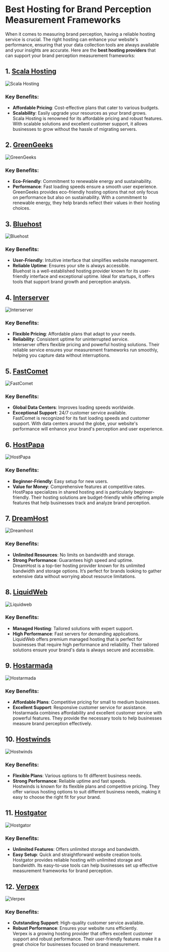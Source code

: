 # Best Hosting for Brand Perception Measurement Frameworks

When it comes to measuring brand perception, having a reliable hosting service is crucial. The right hosting can enhance your website's performance, ensuring that your data collection tools are always available and your insights are accurate. Here are the **best hosting providers** that can support your brand perception measurement frameworks:

## 1. [Scala Hosting](https://snipitx.com/scala-jy) 
![Scala Hosting](https://i.imgur.com/uJ5JIK3.png "Scala Web Hosting")  
### Key Benefits:
- **Affordable Pricing**: Cost-effective plans that cater to various budgets.
- **Scalability**: Easily upgrade your resources as your brand grows.  
Scala Hosting is renowned for its affordable pricing and robust features. With scalable solutions and excellent customer support, it allows businesses to grow without the hassle of migrating servers.

## 2. [GreenGeeks](https://snipitx.com/greengeeks-jy)
![GreenGeeks](https://i.imgur.com/eEwuntu.jpg "GreenGeeks Hosting")  
### Key Benefits:
- **Eco-Friendly**: Commitment to renewable energy and sustainability.
- **Performance**: Fast loading speeds ensure a smooth user experience.  
GreenGeeks provides eco-friendly hosting options that not only focus on performance but also on sustainability. With a commitment to renewable energy, they help brands reflect their values in their hosting choices.

## 3. [Bluehost](https://snipitx.com/bluehost-jy)
![Bluehost](https://i.imgur.com/PasFF9E.jpeg "Bluehost Hosting")  
### Key Benefits:
- **User-Friendly**: Intuitive interface that simplifies website management.
- **Reliable Uptime**: Ensures your site is always accessible.  
Bluehost is a well-established hosting provider known for its user-friendly interface and exceptional uptime. Ideal for startups, it offers tools that support brand growth and perception analysis.

## 4. [Interserver](https://snipitx.com/interserver-jy)
![Interserver](https://i.imgur.com/OM5dOEW.jpeg "Interserver Hosting")  
### Key Benefits:
- **Flexible Pricing**: Affordable plans that adapt to your needs.
- **Reliability**: Consistent uptime for uninterrupted service.  
Interserver offers flexible pricing and powerful hosting solutions. Their reliable service ensures your measurement frameworks run smoothly, helping you capture data without interruptions.

## 5. [FastComet](https://snipitx.com/fastcomet-jy)
![FastComet](https://i.imgur.com/7qgXuWp.png "FastComet Hosting")  
### Key Benefits:
- **Global Data Centers**: Improves loading speeds worldwide.
- **Exceptional Support**: 24/7 customer service available.  
FastComet is recognized for its fast loading speeds and customer support. With data centers around the globe, your website's performance will enhance your brand's perception and user experience.

## 6. [HostPapa](https://snipitx.com/hostpapa-jy)
![HostPapa](https://i.imgur.com/ouDTkvl.jpeg "HostPapa Hosting")  
### Key Benefits:
- **Beginner-Friendly**: Easy setup for new users.
- **Value for Money**: Comprehensive features at competitive rates.  
HostPapa specializes in shared hosting and is particularly beginner-friendly. Their hosting solutions are budget-friendly while offering ample features that help businesses track and analyze brand perception.

## 7. [DreamHost](https://snipitx.com/dreamhost-jy)
![Dreamhost](https://i.imgur.com/rXIg8ip.jpeg "Dreamhost Hosting")  
### Key Benefits:
- **Unlimited Resources**: No limits on bandwidth and storage.
- **Strong Performance**: Guarantees high speed and uptime.  
DreamHost is a top-tier hosting provider known for its unlimited bandwidth and storage options. It’s perfect for brands looking to gather extensive data without worrying about resource limitations.

## 8. [LiquidWeb](https://snipitx.com/liquidweb-jy)
![Liquidweb](https://i.imgur.com/4IvT9SC.jpeg "Liquidweb Hosting")  
### Key Benefits:
- **Managed Hosting**: Tailored solutions with expert support.
- **High Performance**: Fast servers for demanding applications.  
LiquidWeb offers premium managed hosting that is perfect for businesses that require high performance and reliability. Their tailored solutions ensure your brand's data is always secure and accessible.

## 9. [Hostarmada](https://snipitx.com/hostarmada-jy)
![Hostarmada](https://i.imgur.com/KFbdf3o.jpeg "Hostarmada Hosting")  
### Key Benefits:
- **Affordable Plans**: Competitive pricing for small to medium businesses.
- **Excellent Support**: Responsive customer service for assistance.  
Hostarmada combines affordability and excellent customer service with powerful features. They provide the necessary tools to help businesses measure brand perception effectively.

## 10. [Hostwinds](https://snipitx.com/hostwinds-jy)
![Hostwinds](https://i.imgur.com/53aSNXx.jpeg "Hostwinds Hosting")  
### Key Benefits:
- **Flexible Plans**: Various options to fit different business needs.
- **Strong Performance**: Reliable uptime and fast speeds.  
Hostwinds is known for its flexible plans and competitive pricing. They offer various hosting options to suit different business needs, making it easy to choose the right fit for your brand.

## 11. [Hostgator](https://snipitx.com/hostgator-jy)
![Hostgator](https://i.imgur.com/BcVkH57.jpeg "Hostgator Hosting")  
### Key Benefits:
- **Unlimited Features**: Offers unlimited storage and bandwidth.
- **Easy Setup**: Quick and straightforward website creation tools.  
Hostgator provides reliable hosting with unlimited storage and bandwidth. Its easy-to-use tools can help businesses set up effective measurement frameworks for brand perception.

## 12. [Verpex](https://snipitx.com/verpex-jy)
![Verpex](https://i.imgur.com/6x5LhiS.jpeg "Verpex Hosting")  
### Key Benefits:
- **Outstanding Support**: High-quality customer service available.
- **Robust Performance**: Ensures your website runs efficiently.  
Verpex is a growing hosting provider that offers excellent customer support and robust performance. Their user-friendly features make it a great choice for businesses focused on brand measurement.
